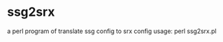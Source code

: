 # ssg2srx
a perl program of translate ssg config to srx config
usage:
perl ssg2srx.pl <your ssg file>
